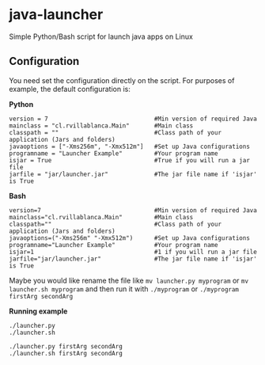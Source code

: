 # java-launcher
Simple Python/Bash script for launch java apps on Linux

## Configuration

You need set the configuration directly on the script. For purposes of example, the default configuration is:

**Python**

```
version = 7                              #Min version of required Java
mainclass = "cl.rvillablanca.Main"       #Main class
classpath = ""                           #Class path of your application (Jars and folders)
javaoptions = ["-Xms256m", "-Xmx512m"]   #Set up Java configurations
programname = "Launcher Example"         #Your program name
isjar = True                             #True if you will run a jar file
jarfile = "jar/launcher.jar"             #The jar file name if 'isjar' is True
```

**Bash**

```
version=7                                #Min version of required Java
mainclass="cl.rvillablanca.Main"         #Main class
classpath=""                             #Class path of your application (Jars and folders)
javaoptions=("-Xms256m" "-Xmx512m")      #Set up Java configurations
programname="Launcher Example"           #Your program name
isjar=1                                  #1 if you will run a jar file
jarfile="jar/launcher.jar"               #The jar file name if 'isjar' is True
```

Maybe you would like rename the file like `mv launcher.py myprogram` or `mv launcher.sh myprogram` and then run it with `./myprogram` or `./myprogram firstArg secondArg`

**Running example**

```
./launcher.py
./launcher.sh

./launcher.py firstArg secondArg
./launcher.sh firstArg secondArg
```

